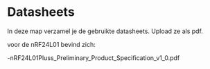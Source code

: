 # Datasheets
In deze map verzamel je de gebruikte datasheets. Upload ze als pdf.

voor de nRF24L01 bevind zich:
  <p> -nRF24L01Pluss_Preliminary_Product_Specification_v1_0.pdf </p>
